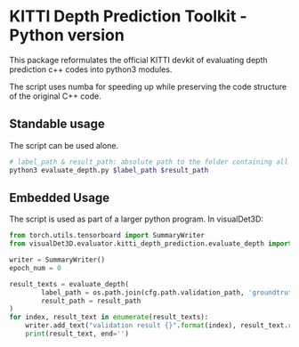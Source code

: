 # KITTI Depth Prediction Toolkit - Python version

This package reformulates the official KITTI devkit of evaluating depth prediction c++ codes into python3 modules.

The script uses numba for speeding up while preserving the code structure of the original C++ code.

## Standable usage

The script can be used alone.
```sh
# label_path & result_path: absolute path to the folder containing all gt/pred depth images (uint16) 
python3 evaluate_depth.py $label_path $result_path
```

## Embedded Usage

The script is used as part of a larger python program. In visualDet3D:
```python
from torch.utils.tensorboard import SummaryWriter
from visualDet3D.evaluator.kitti_depth_prediction.evaluate_depth import evaluate_depth

writer = SummaryWriter()
epoch_num = 0

result_texts = evaluate_depth(
        label_path = os.path.join(cfg.path.validation_path, 'groundtruth_depth'),
        result_path = result_path
)
for index, result_text in enumerate(result_texts):
    writer.add_text("validation result {}".format(index), result_text.replace(' ', '&nbsp;').replace('\n', '  \n'), epoch_num + 1)
    print(result_text, end='')
```
